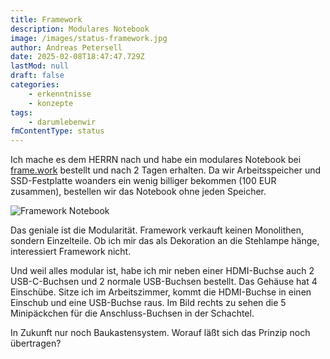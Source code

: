 ```yaml
---
title: Framework
description: Modulares Notebook
image: /images/status-framework.jpg
author: Andreas Petersell
date: 2025-02-08T18:47:47.729Z
lastMod: null
draft: false
categories:
    - erkenntnisse
    - konzepte
tags:
    - darumlebenwir
fmContentType: status
---
```


Ich mache es dem HERRN nach und habe ein modulares Notebook bei [frame.work](https://www.frame.work) bestellt und nach 2 Tagen erhalten. Da wir Arbeitsspeicher und SSD-Festplatte woanders ein wenig billiger bekommen (100 EUR zusammen), bestellen wir das Notebook ohne jeden Speicher.
<!--more-->

![Framework Notebook](/images/status-framework.jpg)

Das geniale ist die Modularität. Framework verkauft keinen Monolithen, sondern Einzelteile. Ob ich mir das als Dekoration an die Stehlampe hänge, interessiert Framework nicht.

Und weil alles modular ist, habe ich mir neben einer HDMI-Buchse auch 2 USB-C-Buchsen und 2 normale USB-Buchsen bestellt. Das Gehäuse hat 4 Einschübe. Sitze ich im Arbeitszimmer, kommt die HDMI-Buchse in einen Einschub und eine USB-Buchse raus. Im Bild rechts zu sehen die 5 Minipäckchen für die Anschluss-Buchsen in der Schachtel.

In Zukunft nur noch Baukastensystem. Worauf läßt sich das Prinzip noch übertragen?